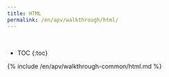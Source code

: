 ```yaml
---
title: HTML
permalink: /en/apv/walkthrough/html/
---
```


<div class='common-part-info' title='This part is common to all walkthroughs'>&nbsp;</div>

* TOC
{:toc}

{% include /en/apv/walkthrough-common/html.md %}

